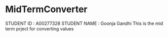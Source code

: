 # MidTermConverter

STUDENT ID : A00277328
STUDENT NAME : Goonja Gandhi
This is the mid term prject for converting values
